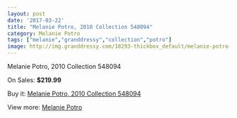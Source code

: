```yaml
---
layout: post
date: '2017-03-22'
title: "Melanie Potro, 2010 Collection 548094"
category: Melanie Potro
tags: ["melanie","granddressy","collection","potro"]
image: http://img.granddressy.com/18293-thickbox_default/melanie-potro-2010-collection-548094.jpg
---
```

Melanie Potro, 2010 Collection 548094

On Sales: **$219.99**
<a href="https://www.granddressy.com/en/melanie-potro/17276-melanie-potro-2010-collection-548094.html"><amp-img layout="responsive" width="600" height="600" src="//img.granddressy.com/18293-thickbox_default/melanie-potro-2010-collection-548094.jpg" alt="Melanie Potro, 2010 Collection 548094 0" /></a>

Buy it: [Melanie Potro, 2010 Collection 548094](https://www.granddressy.com/en/melanie-potro/17276-melanie-potro-2010-collection-548094.html "Melanie Potro, 2010 Collection 548094")

View more: [Melanie Potro](https://www.granddressy.com/en/151-melanie-potro "Melanie Potro")